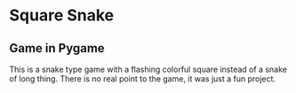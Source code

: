 # Square Snake

## Game in Pygame
This is a snake type game with a flashing colorful square instead of a snake of long thing.
There is no real point to the game, it was just a fun project.
